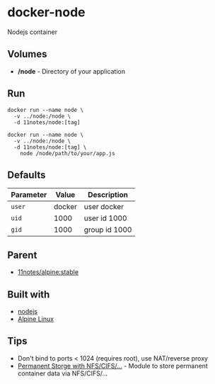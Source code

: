 # docker-node

Nodejs container

## Volumes
* **/node** - Directory of your application

## Run
```shell
docker run --name node \
  -v ../node:/node \
  -d 11notes/node:[tag]
```

```shell
docker run --name node \
  -v ../node:/node \
  -d 11notes/node:[tag] \
    node /node/path/to/your/app.js
```

## Defaults
| Parameter | Value | Description |
| --- | --- | --- |
| `user` | docker | user docker |
| `uid` | 1000 | user id 1000 |
| `gid` | 1000 | group id 1000 |

## Parent
* [11notes/alpine:stable](https://github.com/11notes/docker-alpine)

## Built with
* [nodejs](https://nodejs.org/en/)
* [Alpine Linux](https://alpinelinux.org/)

## Tips
* Don't bind to ports < 1024 (requires root), use NAT/reverse proxy
* [Permanent Storge with NFS/CIFS/...](https://github.com/11notes/alpine-docker-netshare) - Module to store permanent container data via NFS/CIFS/...